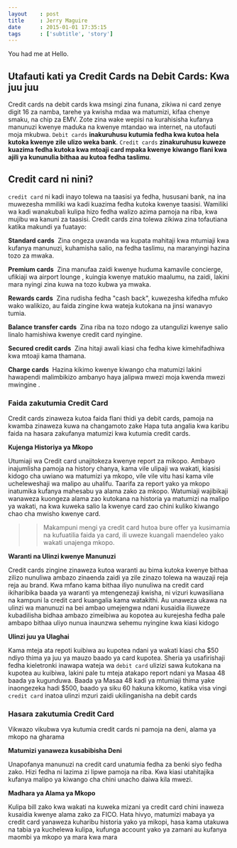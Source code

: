 ```yaml
---
layout    : post
title     : Jerry Maguire
date      : 2015-01-01 17:35:15
tags      : ['subtitle', 'story']
---
```


You had me at Hello.

<!--more-->

## Utafauti kati ya Credit Cards na Debit Cards: Kwa juu juu

Credit cards na debit cards kwa msingi zina funana, zikiwa ni card zenye digit 16 za namba, 
tarehe ya kwisha mdaa wa matumizi, kifaa chenye smaku, na chip za EMV. 
Zote zina wake wepisi na kurahisisha kufanya manunuzi kwenye maduka na kwenye mtandao wa internet, 
na utofauti moja mkubwa. `Debit cards` **inakuruhusu kutumia fedha kwa kutoa hela kutoka kwenye zile ulizo weka bank**. 
`Credit cards` **zinakuruhusu kuweze kuazima fedha kutoka kwa mtoaji card mpaka kwenye kiwango flani kwa ajili ya kununulia bithaa au kutoa fedha taslimu**.


## Credit card ni nini?

`credit card` ni kadi inayo tolewa na taasisi ya fedha, hususani bank, na ina muwezesha mmiliki wa kadi kuazima fedha kutoka kwenye taasisi. 
Wamiliki wa kadi wanakubali kulipa hizo fedha walizo azima pamoja na riba, kwa mujibu wa kanuni za taasisi. 
Credit cards zina tolewa zikiwa zina tofautiana katika makundi ya fuatayo:

**Standard cards** 
Zina ongeza uwanda wa kupata mahitaji kwa mtumiaji kwa kufanya manunuzi, 
kuhamisha salio, na fedha taslimu, na maranyingi hazina tozo za mwaka.

**Premium cards** 
Zina manufaa zaidi kwenye huduma kamavile concierge, ufikiaji wa airport lounge , kuingia kwenye matukio maalumu, na zaidi, 
lakini mara nyingi zina kuwa na tozo kubwa ya mwaka.

**Rewards cards** 
Zina rudisha fedha "cash back", kuwezesha kifedha mfuko wako walikizo, au faida zingine kwa wateja kutokana na jinsi wanavyo tumia.

**Balance transfer cards** 
Zina riba na tozo ndogo za utangulizi kwenye salio linalo hamishiwa kwenye credit card nyingine.


**Secured credit cards** 
Zina hitaji awali kiasi cha fedha kiwe kimehifadhiwa kwa mtoaji kama thamana.

**Charge cards** 
Hazina kikimo kwenye kiwango cha matumizi 
lakini hawapendi malimbikizo ambanyo haya jalipwa mwezi moja kwenda mwezi mwingine .

### Faida zakutumia Credit Card 
Credit cards zinaweza kutoa faida flani thidi ya debit cards, pamoja na kwamba zinaweza kuwa na changamoto zake 
Hapa tuta angalia kwa karibu faida na hasara zakufanya matumizi kwa kutumia credit cards.

**Kujenga Historiya ya Mkopo**

Utumiaji wa Credit card unajitokeza kwenye report za mikopo. Ambayo inajumlisha pamoja na history chanya, kama vile ulipaji wa wakati, 
kiasisi kidogo cha uwiano wa matumizi ya mkopo, vile vile vitu hasi  kama vile ucheleweshaji wa malipo au uhalifu. Taarifa za report yako ya mkopo inatumika kufanya mahesabu ya alama zako za mkopo. Watumiaji wajibikaji wanaweza kuongeza alama zao kutokana na historia ya matumizi na malipo ya wakati, na kwa kuweka salio la kwenye card zao chini kuliko kiwango chao cha mwisho kwenye card.

>>Makampuni mengi ya credit card hutoa bure offer ya kusimamia na kufuatilia faida ya card, 
ili uweze kuangali maendeleo yako wakati unajenga mkopo.


**Waranti na Ulinzi kwenye Manunuzi**

Credit cards zingine zinaweza kutoa waranti au bima kutoka kwenye bithaa zilizo nunuliwa ambazo zinaenda zaidi ya zile zinazo tolewa na wauzaji reja reja au brand. 
Kwa mfano kama bithaa iliyo nunuliwa na credit card ikiharibika baada ya waranti ya mtengenezaji kwisha, 
ni vizuri kuwasiliana na kampuni la credit card kuangalia kama watakithi. Au unaweza ukawa na ulinzi wa manunuzi na bei ambao umejengwa ndani kusaidia iliuweze kubadilisha bidhaa ambazo zimeibiwa au kopotea au kurejesha fedha pale ambapo bithaa uliyo nunua inaunzwa sehemu nyingine kwa kiasi kidogo

**Ulinzi juu ya Ulaghai** 

Kama mteja ata repoti kuibiwa au kupotea ndani ya wakati kiasi cha $50 ndiyo thima ya juu ya mauzo baado ya card kupotea.
Sheria ya usafirishaji fedha kieletronki inawapa wateja wa `debit card` ulizizi sawa kutokana na kupotea au kuibiwa, lakini pale tu mteja atakapo report ndani ya Masaa 48 baada ya kugunduwa. 
Baada ya Masaa 48 kadi ya mtumiaji thima yake inaongezeka hadi $500, baado ya siku 60 hakuna kikomo, katika visa vingi `credit card` inatoa ulinzi mzuri zaidi ukilinganisha na debit cards 

### Hasara zakutumia Credit Card

Vikwazo vikubwa vya kutumia credit cards ni pamoja na deni, alama ya mkopo na gharama 

**Matumizi yanaweza kusabibisha Deni**

Unapofanya manunuzi na credit card unatumia fedha za benki siyo fedha zako. 
Hizi fedha ni lazima zi lipwe pamoja na riba. 
Kwa kiasi utahitajika kufanya malipo ya kiwango cha chini unacho daiwa kila mwezi.

**Madhara ya Alama ya Mkopo**

Kulipa bill zako kwa wakati na kuweka mizani ya credit card chini inaweza kusaidia kwenye alama zako za FICO. 
Hata hivyo, matumizi mabaya ya credit card yanaweza kuharibu historia yako ya mikopi, 
hasa kama utakuwa na tabia ya kuchelewa kulipa, kufunga account yako ya zamani au kufanya maombi ya mkopo ya mara kwa mara





